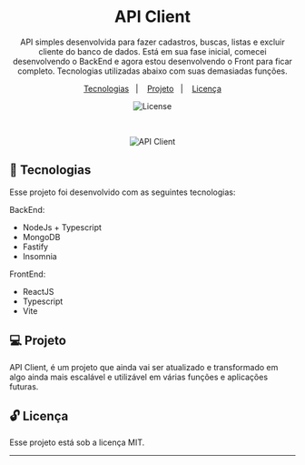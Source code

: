 <h1 align="center"> API Client </h1>

<p align="center">
API simples desenvolvida para fazer cadastros, buscas, listas e excluir cliente do banco de dados. Está em sua fase inicial, comecei desenvolvendo o BackEnd e agora estou desenvolvendo o Front para ficar completo. Tecnologias utilizadas abaixo com suas demasiadas funções.
</p>

<p align="center">
  <a href="#-tecnologias">Tecnologias</a>&nbsp;&nbsp;&nbsp;|&nbsp;&nbsp;&nbsp;
  <a href="#-projeto">Projeto</a>&nbsp;&nbsp;&nbsp;|&nbsp;&nbsp;&nbsp;
  <a href="#memo-licença">Licença</a>
</p>

<p align="center">
  <img alt="License" src="https://img.shields.io/static/v1?label=license&message=MIT&color=49AA26&labelColor=000000">
</p>

<br>

<p align="center">
  <img alt="API Client">
</p>

## 🚀 Tecnologias

Esse projeto foi desenvolvido com as seguintes tecnologias:

BackEnd:

- NodeJs + Typescript
- MongoDB
- Fastify
- Insomnia

FrontEnd:

- ReactJS
- Typescript
- Vite

## 💻 Projeto

API Client, é um projeto que ainda vai ser atualizado e transformado em algo ainda mais escalável e utilizável em várias funções e aplicações futuras.

## 🔓 Licença

Esse projeto está sob a licença MIT.

---
